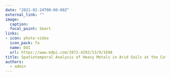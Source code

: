 ```yaml
---
date: "2021-02-24T00:00:00Z"
external_link: ""
image:
  caption: 
  focal_point: Smart
links:
- icon: photo-video
  icon_pack: fa
  name: DOI
  url: https://www.mdpi.com/2072-4292/13/9/1698
title: Spatiotemporal Analysis of Heavy Metals in Arid Soils at the Catchment Scale Using Digital Soil Assessment and a Random Forest Model
authors: 
  - admin
---
```

